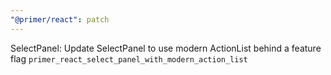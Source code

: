 ```yaml
---
"@primer/react": patch
---
```


SelectPanel: Update SelectPanel to use modern ActionList behind a feature flag `primer_react_select_panel_with_modern_action_list`
